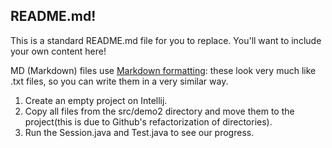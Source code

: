## README.md!

This is a standard README.md file for you to replace. You'll want to include your own content here!

MD (Markdown) files use [Markdown formatting](https://guides.github.com/features/mastering-markdown/): 
these look very much like .txt files, so you can write them in a very similar way.

1. Create an empty project on Intellij.
2. Copy all files from the src/demo2 directory and move them to the project(this is due to Github's refactorization of directories).
3. Run the Session.java and Test.java to see our progress.
